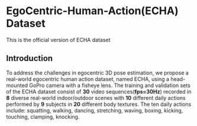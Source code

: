 # EgoCentric-Human-Action(ECHA) Dataset
This is the official version of ECHA dataset
## Introduction
To address the challenges in egocentric 3D pose estimation, we propose a real-world egocentric human action dataset, named ECHA, using a head-mounted GoPro camera with a fisheye lens. The training and validation sets of the ECHA dataset consist of **30** video sequences(**fps=30Hz**) recorded in **8** diverse real-world indoor/outdoor scenes with **10** different daily actions performed by **9** subjects in **20** different body textures. The ten daily actions include: squatting, walking, dancing, stretching, waving, boxing, kicking, touching, clamping, knocking.
